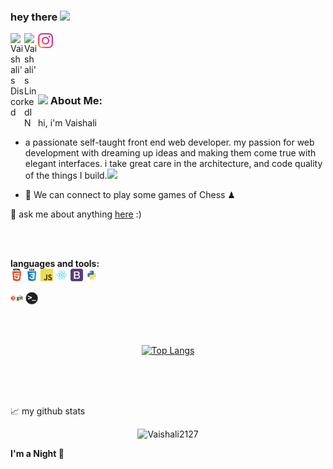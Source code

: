 ### hey there <img src="https://media.giphy.com/media/hvRJCLFzcasrR4ia7z/giphy.gif" width="25px">
<a href="https://discord.com/channels/https://discord.com/channels/Vaishali27#0673">
  <img align="left" alt="Vaishali's Discord" width="22px" src="https://raw.githubusercontent.com/peterthehan/peterthehan/master/assets/discord.svg" />
</a>

<a href="https://www.linkedin.com/in/vaishali-180a1320a/">
  <img align="left" alt="Vaishali's LinkedIN" width="22px" src="https://raw.githubusercontent.com/peterthehan/peterthehan/master/assets/linkedin.svg" />
</a>

<a href="https://www.instagram.com/selenophile2799" target="_blank"><img height="24" src="/assets/instagram.png"></a>&nbsp;&nbsp;&nbsp;&nbsp;&nbsp;

<!-- <a href="https://www.instagram.com/selenophile2799">
  <img align="left" alt="Vaishali's Instagram" width="22px" src="https://raw.githubusercontent.com/peterthehan/peterthehan/master/assets/instagram.svg" />
</a> -->
<br />
<br />

### <img src="https://github.com/TheDudeThatCode/TheDudeThatCode/blob/master/Assets/Developer.gif" width="45px"> About Me:

hi, i'm Vaishali
<!-- [Vaishali](https://abhishknads.me/), -->
 - a passionate self-taught front end web developer. my passion for web development with dreaming up ideas and making them come true with elegant interfaces. i take great care in the architecture, and code quality of the things I build.<img src="https://media.giphy.com/media/WUlplcMpOCEmTGBtBW/giphy.gif" width="30">

 - 👯 We can connect to play some games of Chess ♟


  <!-- <img align="right" alt="GIF" src="https://github.com/abhisheknaiidu/abhisheknaiidu/blob/master/code.gif?raw=true" width="500" height="320" /> -->

  💬 ask me about anything [here](mailto:vaishalimahour8@gmail.com) :)

  <br/>
  <br/>

  **languages and tools:**  
<code><img height="20" src="https://raw.githubusercontent.com/github/explore/80688e429a7d4ef2fca1e82350fe8e3517d3494d/topics/html/html.png"></code>
<code><img height="20" src="https://raw.githubusercontent.com/github/explore/80688e429a7d4ef2fca1e82350fe8e3517d3494d/topics/css/css.png"></code>
<code><img height="20" src="https://raw.githubusercontent.com/github/explore/80688e429a7d4ef2fca1e82350fe8e3517d3494d/topics/javascript/javascript.png"></code>
<code><img height="20" src="https://raw.githubusercontent.com/github/explore/80688e429a7d4ef2fca1e82350fe8e3517d3494d/topics/react/react.png"></code>
<code><img height="20" src="https://raw.githubusercontent.com/github/explore/5c058a388828bb5fde0bcafd4bc867b5bb3f26f3/topics/bootstrap/bootstrap.png"></code>
<code><img height="20" src="https://raw.githubusercontent.com/github/explore/80688e429a7d4ef2fca1e82350fe8e3517d3494d/topics/python/python.png"></code>
<!-- <code><img height="20" src="https://raw.githubusercontent.com/github/explore/80688e429a7d4ef2fca1e82350fe8e3517d3494d/topics/nodejs/nodejs.png"></code> -->
<code><img height="20" src="https://raw.githubusercontent.com/github/explore/80688e429a7d4ef2fca1e82350fe8e3517d3494d/topics/git/git.png"></code>
<code><img height="20" src="https://raw.githubusercontent.com/github/explore/80688e429a7d4ef2fca1e82350fe8e3517d3494d/topics/terminal/terminal.png"></code>


<br />
<br />
<!-- <div align="center">
  <img width="" src="https://github-readme-stats.vercel.app/api/top-langs/?username=Vaishali2127&layout=compact&hide_title=1&card_width=300" alt="Top language used in my repos" /> -->

<div align="center">

  [![Top Langs](https://github-readme-stats.vercel.app/api/top-langs/?username=Vaishali2127&layout=compact&text_color=daf7dc&bg_color=151515)](https://github.com/Vaishali2127/github-readme-stats)


  <br />
  <br />
  <br />
</div>


📈 my github stats
<p align="center"> <img src="https://github-readme-stats.vercel.app/api?username=Vaishali2127&show_icons=true&theme=gotham" alt="Vaishali2127" />

**I'm a Night 🦉** 
